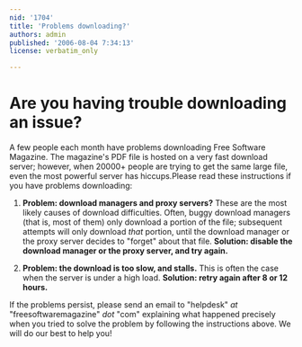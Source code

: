 ```yaml
---
nid: '1704'
title: 'Problems downloading?'
authors: admin
published: '2006-08-04 7:34:13'
license: verbatim_only

---
```


# Are you having trouble downloading an issue?

A few people each month have problems downloading Free Software Magazine. The magazine's PDF file is hosted on a very fast download server; however, when 20000+ people are trying to get the same large file, even the most powerful server has hiccups.Please read these instructions if you have problems downloading:

1) **Problem: download managers and proxy servers?** These are the most likely causes of download difficulties. Often, buggy download managers (that is, most of them) only download a portion of the file; subsequent attempts will only download _that_ portion, until the download manager or the proxy server decides to "forget" about that file. **Solution: disable the download manager or the proxy server, and try again.**

2) **Problem: the download is too slow, and stalls.** This is often the case when the server is under a high load. **Solution: retry again after 8 or 12 hours.**

If the problems persist, please send an email to "helpdesk" *at* "freesoftwaremagazine" *dot* "com" explaining what happened precisely when you tried to solve the problem by following the instructions above. We will do our best to help you!

